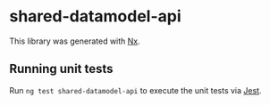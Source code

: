 # shared-datamodel-api

This library was generated with [Nx](https://nx.dev).

## Running unit tests

Run `ng test shared-datamodel-api` to execute the unit tests via [Jest](https://jestjs.io).
